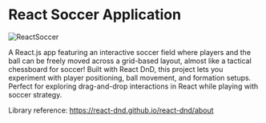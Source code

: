 # React Soccer Application


![ReactSoccer](https://github.com/user-attachments/assets/ebbf5b05-b596-42b7-ad76-f8be5211f326)

A React.js app featuring an interactive soccer field where players and the ball can be freely moved across a grid-based layout, almost like a tactical chessboard for soccer! Built with React DnD, this project lets you experiment with player positioning, ball movement, and formation setups. Perfect for exploring drag-and-drop interactions in React while playing with soccer strategy.

Library reference: https://react-dnd.github.io/react-dnd/about
